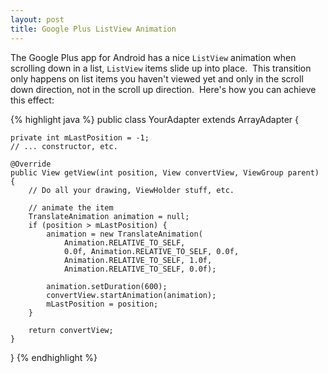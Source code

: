 ```yaml
---
layout: post
title: Google Plus ListView Animation
---
```


The Google Plus app for Android has a nice `ListView` animation when scrolling down in a list, `ListView` items slide up into place.  This transition only happens on list items you haven't viewed yet and only in the scroll down direction, not in the scroll up direction.  Here's how you can achieve this effect:

{% highlight java %}
public class YourAdapter extends ArrayAdapter {

    private int mLastPosition = -1;
    // ... constructor, etc.

    @Override
    public View getView(int position, View convertView, ViewGroup parent) {
        // Do all your drawing, ViewHolder stuff, etc.

        // animate the item
        TranslateAnimation animation = null;
        if (position > mLastPosition) {
            animation = new TranslateAnimation(
                Animation.RELATIVE_TO_SELF,
                0.0f, Animation.RELATIVE_TO_SELF, 0.0f,
                Animation.RELATIVE_TO_SELF, 1.0f,
                Animation.RELATIVE_TO_SELF, 0.0f);

            animation.setDuration(600);
            convertView.startAnimation(animation);
            mLastPosition = position;
        }

        return convertView;
    }
}
{% endhighlight %}
